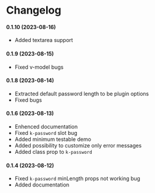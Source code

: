# Changelog

#### 0.1.10 (2023-08-16)
- Added textarea support

#### 0.1.9 (2023-08-15)
- Fixed v-model bugs

#### 0.1.8 (2023-08-14)
- Extracted default password length to be plugin options
- Fixed bugs

#### 0.1.6 (2023-08-13)
- Enhenced documentation
- Fixed `k-password` slot bug
- Added minimum testable demo
- Added possibility to customize only error messages 
- Added class prop to `k-password`

#### 0.1.4 (2023-08-12)
- Fixed `k-password` minLength props not working bug
- Added documentation

